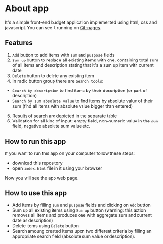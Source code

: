# About app

It's a simple front-end budget application implemented using html, css and javascript. You can see it running on [Git-pages](http://dvoitekh.github.io/#).

## Features
1. `Add` button to add items with `sum` and `puspose` fields
2. `Sum up` button to replace all existing items with one, containing total sum of all items and description stating that it's a sum up item with current date
3. `Delete` button to delete any existing item
4. In radio button group there are `Search tools`:
  * `Search by description` to find items by their description (or part of description)
  * `Search by sum absolute value` to find items by absolute value of their sum (find all items with absolute value bigger than entered)  
5. Results of search are depicted in the separate table
6. Validation for all kind of input: empty field, non-numeric value in the `sum` field, negative absolute sum value etc.

## How to run this app
If you want to run this app on your computer follow these steps:
- download this repository
-	open `index.html` file in it using your browser

Now you will see the app web page.

## How to use this app
- Add items by filling `sum` and `puspose` fields and clicking on `Add` button
- Sum up all existing items using `Sum up` button (warning: this action removes all items and produces one with aggregate sum and current date as description)
- Delete items using `Delete` button
- Search amoung created items upon two different criteria by filling an appropriate search field (absolute sum value or description).

